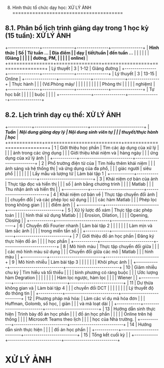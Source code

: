 8. Hình thức tổ chức dạy học: XỬ LÝ ẢNH
=======================================

8.1. Phân bổ lịch trình giảng dạy trong 1 học kỳ (15 tuần): XỬ LÝ ẢNH
---------------------------------------------------------------------

+----------------+----------------+----------------+----------------+
| **Hình thức    | **Số           | **Từ tuần ...  | **Địa điểm**   |
| dạy**          | tiết/tuần**    | đến tuần ...** |                |
|                |                |                | **(Giảng       |
|                |                |                | đường, PM,     |
|                |                |                | online)**      |
+================+================+================+================+
| Lý thuyết      | 3              | 1-12           | Giảng đường    |
+----------------+----------------+----------------+----------------+
| Lý thuyết      | 3              | 13-15          | Online         |
+----------------+----------------+----------------+----------------+
| Thực hành      |                |                | (Vd.Phòng máy/ |
|                |                |                |                |
|                |                |                | Phòng thí      |
|                |                |                | nghiệm)        |
+----------------+----------------+----------------+----------------+
| Tự học bắt     |                |                |                |
| buộc           |                |                |                |
+----------------+----------------+----------------+----------------+

8.2. Lịch trình dạy cụ thể: XỬ LÝ ẢNH
-------------------------------------

+------------+---------------------------+---------------------------+
| ***Tuần*** | ***Nội dung giảng dạy lý  | ***Nội dung sinh viên tự  |
|            | thuyết/thực hành***       | học***                    |
+============+===========================+===========================+
| 1          | Giới thiệu học phần       | Tìm các áp dụng của xử lý |
|            |                           | ảnh trong các ứng dụng    |
|            | Giới thiệu khái niệm và   | hàng ngày                 |
|            | ứng dụng của xử lý ảnh    |                           |
+------------+---------------------------+---------------------------+
| 2          | Phổ trường điện từ của    | Tìm hiểu thêm khái niệm   |
|            | ánh sáng và hệ thống thị  | và ứng dụng của đa phổ,   |
|            | giác người                | siêu phổ                  |
|            |                           |                           |
|            | Lấy mẫu và lượng tử       | Làm bài tập 1             |
+------------+---------------------------+---------------------------+
| 3          | Khái niệm cơ bản của ảnh  | Thực tập đọc và hiển thị  |
|            | số                        | ảnh bằng chương trình     |
|            |                           | Matlab                    |
|            | Thu nhận ảnh và hiển thị  |                           |
+------------+---------------------------+---------------------------+
| 4          | Khái niệm cơ bản về       | Thực tập chuyển đổi ảnh   |
|            | chuyển đổi                | và các phép lọc sử dụng   |
|            |                           | các hàm Matlab            |
|            | Phép lọc trong không gian |                           |
|            | điểm ảnh                  |                           |
+------------+---------------------------+---------------------------+
| 5          | Xử lý lược đồ xám         | Thực tập các phép toán    |
|            |                           | hình thái sử dụng Matlab  |
|            | Erosion, Dilation,        |                           |
|            | Opening, Closing          |                           |
+------------+---------------------------+---------------------------+
| 6          | Chuyển đổi Fourier nhanh  | Làm bài tập 2             |
|            |                           |                           |
|            | Làm mịn và làm sắc ảnh    |                           |
|            | trong miền tần số         |                           |
+------------+---------------------------+---------------------------+
| 7          | Giới thiệu đồ án học phần | Đăng ký thực hiện đồ án   |
|            |                           | học phần                  |
+------------+---------------------------+---------------------------+
| 8          | Mô hình màu               | Thực tập chuyển đổi giữa  |
|            |                           | các mô hình màu sử dụng   |
|            | Chuyển đổi giữa các mô    | Matlab                    |
|            | hình màu                  |                           |
+------------+---------------------------+---------------------------+
| 9          | Mô hình nhiễu             | Làm bài tập 3             |
|            |                           |                           |
|            | Khôi phục ảnh             |                           |
+------------+---------------------------+---------------------------+
| 10         | Giảm nhiễu chu kỳ         | Tìm hiểu và tối thiểu     |
|            |                           | bình phương có ràng buộc  |
|            | Ước lượng hàm Degration   |                           |
|            |                           |                           |
|            | Hàm lọc ngược, hàm lọc    |                           |
|            | Wiener                    |                           |
+------------+---------------------------+---------------------------+
| 11         | Dư thừa không gian và     | Làm bài tập 4             |
|            | chuyển đổi DCT            |                           |
|            |                           |                           |
|            | Lý thuyết độ đo thông tin |                           |
+------------+---------------------------+---------------------------+
| 12         | Phương pháp mã hóa:       | Làm các ví dụ mã hóa đơn  |
|            | Huffman, Golomb, số học,  | giản                      |
|            | và mã loạt dài            |                           |
+------------+---------------------------+---------------------------+
| 13         | Hướng dẫn sinh thực hiện  | Trình bày đồ án học phần  |
|            | đồ án học phần            |                           |
|            |                           | Online trên hệ thống      |
|            |                           | Microsoft Teams theo lịch |
|            |                           | học của Nhà trường.       |
+------------+---------------------------+---------------------------+
| 14         | Hướng dẫn sinh thực hiện  |                           |
|            | đồ án học phần            |                           |
+------------+---------------------------+---------------------------+
| 15         | Tổng kết cuối kỳ          |                           |
+------------+---------------------------+---------------------------+

 XỬ LÝ ẢNH
=========

